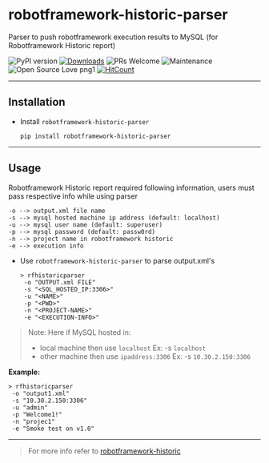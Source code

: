# robotframework-historic-parser

Parser to push robotframework execution results to MySQL (for Robotframework Historic report)

![PyPI version](https://badge.fury.io/py/robotframework-historic-parser.svg)
[![Downloads](https://pepy.tech/badge/robotframework-historic-parser)](https://pepy.tech/project/robotframework-historic-parser)
![PRs Welcome](https://img.shields.io/badge/PRs-welcome-brightgreen.svg?style=flat-square)
![Maintenance](https://img.shields.io/badge/Maintained%3F-yes-green.svg)
![Open Source Love png1](https://badges.frapsoft.com/os/v1/open-source.png?v=103)
[![HitCount](http://hits.dwyl.io/adiralashiva8/robotframework-historic-parser.svg)](http://hits.dwyl.io/adiralashiva8/robotframework-historic-parser)

---

## Installation

 - Install `robotframework-historic-parser` 

    ```
    pip install robotframework-historic-parser
    ```

--- 

## Usage

   Robotframework Historic report required following information, users must pass respective info while using parser

    -o --> output.xml file name
    -s --> mysql hosted machine ip address (default: localhost)
    -u --> mysql user name (default: superuser)
    -p --> mysql password (default: passw0rd)
    -n --> project name in robotframework historic
    -e --> execution info

 - Use `robotframework-historic-parser` to parse output.xml's

   ```
   > rfhistoricparser
    -o "OUTPUT.xml FILE"
    -s "<SQL_HOSTED_IP:3306>"
    -u "<NAME>"
    -p "<PWD>"
    -n "<PROJECT-NAME>"
    -e "<EXECUTION-INFO>"
   ```
> Note: Here if MySQL hosted in:
>  - local machine then use `localhost` Ex: -s `localhost`
>  - other machine then use `ipaddress:3306` Ex: -s `10.30.2.150:3306`

   __Example:__
   ```
   > rfhistoricparser
    -o "output1.xml"
    -s "10.30.2.150:3306"
    -u "admin"
    -p "Welcome1!"
    -n "projec1"
    -e "Smoke test on v1.0"
   ```

---

> For more info refer to [robotframework-historic](https://github.com/adiralashiva8/robotframework-historic)
